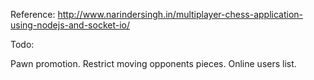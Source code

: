 Reference: http://www.narindersingh.in/multiplayer-chess-application-using-nodejs-and-socket-io/

Todo:

Pawn promotion.
Restrict moving opponents pieces.
Online users list.